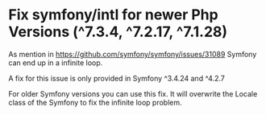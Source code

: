 # Fix symfony/intl for newer Php Versions (^7.3.4, ^7.2.17, ^7.1.28)

As mention in https://github.com/symfony/symfony/issues/31089
Symfony can end up in a infinite loop.

A fix for this issue is only provided in Symfony ^3.4.24 and  ^4.2.7

For older Symfony versions you can use this fix. It will overwrite the Locale class
of the Symfony to fix the infinite loop problem.
